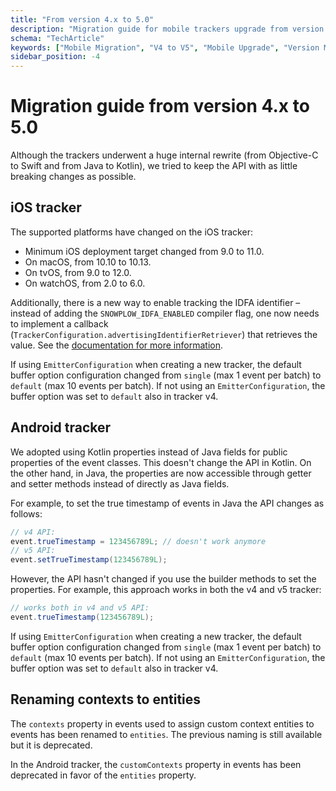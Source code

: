 ```yaml
---
title: "From version 4.x to 5.0"
description: "Migration guide for mobile trackers upgrade from version 4.x to 5.0 with advanced features."
schema: "TechArticle"
keywords: ["Mobile Migration", "V4 to V5", "Mobile Upgrade", "Version Migration", "Migration Guide", "Breaking Changes"]
sidebar_position: -4
---
```


# Migration guide from version 4.x to 5.0

Although the trackers underwent a huge internal rewrite (from Objective-C to Swift and from Java to Kotlin), we tried to keep the API with as little breaking changes as possible.

## iOS tracker

The supported platforms have changed on the iOS tracker:

* Minimum iOS deployment target changed from 9.0 to 11.0.
* On macOS, from 10.10 to 10.13.
* On tvOS, from 9.0 to 12.0.
* On watchOS, from 2.0 to 6.0.

Additionally, there is a new way to enable tracking the IDFA identifier – instead of adding the `SNOWPLOW_IDFA_ENABLED` compiler flag, one now needs to implement a callback (`TrackerConfiguration.advertisingIdentifierRetriever`) that retrieves the value. See the [documentation for more information](../../tracking-events/platform-and-application-context/index.md#identifier-for-advertisers-idfaaaid).

If using `EmitterConfiguration` when creating a new tracker, the default buffer option configuration changed from `single` (max 1 event per batch) to `default` (max 10 events per batch). If not using an `EmitterConfiguration`, the buffer option was set to `default` also in tracker v4.

## Android tracker

We adopted using Kotlin properties instead of Java fields for public properties of the event classes. This doesn't change the API in Kotlin. On the other hand, in Java, the properties are now accessible through getter and setter methods instead of directly as Java fields.

For example, to set the true timestamp of events in Java the API changes as follows:

```java
// v4 API:
event.trueTimestamp = 123456789L; // doesn't work anymore
// v5 API:
event.setTrueTimestamp(123456789L);
```

However, the API hasn't changed if you use the builder methods to set the properties. For example, this approach works in both the v4 and v5 tracker:

```java
// works both in v4 and v5 API:
event.trueTimestamp(123456789L);
```

If using `EmitterConfiguration` when creating a new tracker, the default buffer option configuration changed from `single` (max 1 event per batch) to `default` (max 10 events per batch). If not using an `EmitterConfiguration`, the buffer option was set to `default` also in tracker v4.

## Renaming contexts to entities

The `contexts` property in events used to assign custom context entities to events has been renamed to `entities`. The previous naming is still available but it is deprecated.

In the Android tracker, the `customContexts` property in events has been deprecated in favor of the `entities` property.
